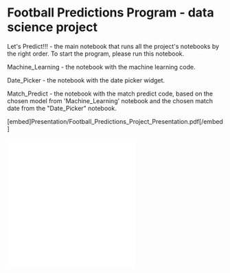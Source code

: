 # Football Predictions Program - data science project

Let's Predict!!! - the main notebook that runs all the project's notebooks by the right order.
                   To start the program, please run this notebook.

Machine_Learning - the notebook with the machine learning code.

Date_Picker - the notebook with the date picker widget.

Match_Predict - the notebook with the match predict code, based on the chosen model from 'Machine_Learning' notebook and the chosen match date from the "Date_Picker" notebook.



[embed]Presentation/Football_Predictions_Project_Presentation.pdf[/embed]

<embed src="/Presentation/Football_Predictions_Project_Presentation.pdf" type="application/pdf">

<object data="/Presentation/Football_Predictions_Project_Presentation.pdf" type="application/pdf" width="100%">
</object>



<object data="/Presentation/Football_Predictions_Project_Presentation.pdf" type="application/pdf" width="700px" height="700px">
    <embed src="/Presentation/Football_Predictions_Project_Presentation.pdf">
    </embed>
</object>

